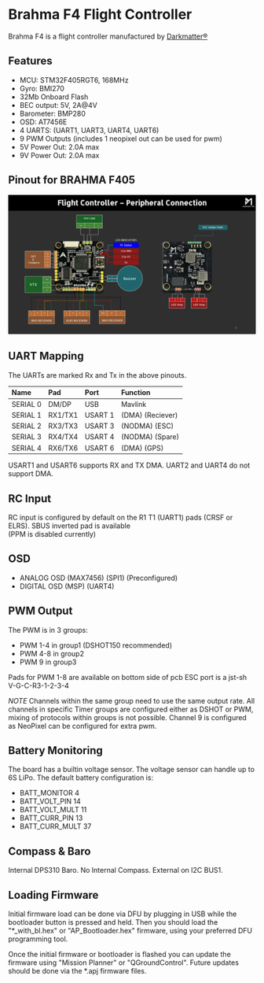 
# Brahma F4 Flight Controller

Brahma F4 is a flight controller manufactured by [Darkmatter®](https://thedarkmatter.in)

## Features

- MCU: STM32F405RGT6, 168MHz
- Gyro: BMI270
- 32Mb Onboard Flash
- BEC output: 5V, 2A@4V
- Barometer: BMP280
- OSD: AT7456E
- 4 UARTS: (UART1, UART3, UART4, UART6)
- 9 PWM Outputs (includes 1 neopixel out can be used for pwm)
- 5V Power Out: 2.0A max
- 9V Power Out: 2.0A max



## Pinout for BRAHMA F405

![BrahmaF405](BRAHMA_F405-diagram.jpg "DM_BrahmaF4")



## UART Mapping

The UARTs are marked Rx and Tx in the above pinouts.

| Name     | Pad      | Port    |     Function        |
| :------- | :------- | :------ | :------------------ |
| SERIAL 0 | DM/DP    | USB     |  Mavlink            |
| SERIAL 1 | RX1/TX1  | USART 1 | (DMA)   (Reciever)  |
| SERIAL 2 | RX3/TX3  | USART 3 | (NODMA) (ESC)       |
| SERIAL 3 | RX4/TX4  | USART 4 | (NODMA) (Spare)     |
| SERIAL 4 | RX6/TX6  | USART 6 | (DMA)   (GPS)       |

USART1 and USART6 supports RX and TX DMA. UART2 and UART4 do not support DMA.


## RC Input

 RC input is configured by default on the R1 T1 (UART1) pads (CRSF or ELRS).
 SBUS inverted pad is available  
 (PPM is disabled currently)


## OSD
- ANALOG OSD (MAX7456) (SPI1) (Preconfigured)
- DIGITAL OSD (MSP)    (UART4)


## PWM Output

The PWM is in 3 groups:

- PWM 1-4 in group1 (DSHOT150 recommended)
- PWM 4-8 in group2
- PWM 9   in group3

 Pads for PWM 1-8 are available on bottom side of pcb
 ESC port is a jst-sh V-G-C-R3-1-2-3-4

*NOTE*
 Channels within the same group need to use the same output rate.
 All channels in specific Timer groups are configured either as DSHOT or PWM,
 mixing of protocols within groups is not possible.
 Channel 9 is configured as NeoPixel can be configured for extra pwm.


## Battery Monitoring

The board has a builtin voltage sensor. The voltage sensor can handle up to 6S LiPo.
The default battery configuration is:

- BATT_MONITOR 4
- BATT_VOLT_PIN 14
- BATT_VOLT_MULT 11
- BATT_CURR_PIN 13
- BATT_CURR_MULT 37


## Compass & Baro

 Internal DPS310 Baro.
 No Internal Compass.
 External on I2C BUS1.


## Loading Firmware

 Initial firmware load can be done via DFU by plugging in USB while the bootloader button is pressed and held. 
 Then you should load the "*_with_bl.hex" or "AP_Bootloader.hex" firmware, using your preferred DFU programming tool.

 Once the initial firmware or bootloader is flashed you can update the firmware using "Mission Planner" or "QGroundControl". 
 Future updates should be done via the *.apj firmware files.
